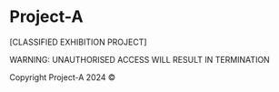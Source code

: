 # Project-A
[CLASSIFIED EXHIBITION PROJECT]

WARNING: UNAUTHORISED ACCESS WILL RESULT IN TERMINATION

Copyright Project-A 2024 ©
